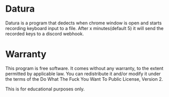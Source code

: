 # Datura
Datura is a program that dedects when chrome window is open and starts recording keyboard input to a file. After x minutes(default 5)
it will send the recorded keys to a discord webhook.

# Warranty 
This program is free software. It comes without any warranty, to the extent permitted by applicable law. You can redistribute it and/or modify it under the terms of the Do What The Fuck You Want To Public License, Version 2.

This is for educational purposes only.
